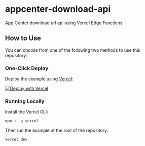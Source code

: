 # appcenter-download-api

App Center download url api using Vercel Edge Functions.

## How to Use

You can choose from one of the following two methods to use this repository:

### One-Click Deploy

Deploy the example using [Vercel](https://vercel.com):

[![Deploy with Vercel](https://vercel.com/button)](https://vercel.com/new/git/external?repository-url=https://github.com/sudosubin/appcenter-download-api/tree/main&project-name=appcenter-download-api&repository-name=appcenter-download-api)

### Running Locally

Install the Vercel CLI:

```bash
npm i -g vercel
```

Then run the example at the root of the repository:

```bash
vercel dev
```
